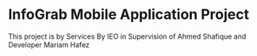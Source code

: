 # InfoGrab Mobile Application Project
This project is by Services By IEO in Supervision of Ahmed Shafique and Developer Mariam Hafez
